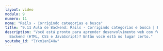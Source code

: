 ```yaml
---
layout: video
modulo: 9
numero: 11
nome: "Rails - Corrigindo categorias e busca"
title: "9.11 Aula de Backend: Rails - Corrigindo categorias e busca | Estágio em Programação"
description: "Você está pronto para aprender desenvolvimento web com foco em
  Backend (HTML, CSS e JavaScript)? Então você está no lugar certo."
youtube_id: "lYxm1anE4Hw"
---
```

